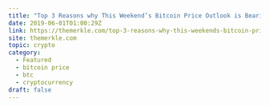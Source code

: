 ```yaml
---
title: "Top 3 Reasons why This Weekend’s Bitcoin Price Outlook is Bearish"
date: 2019-06-01T01:00:29Z
link: https://themerkle.com/top-3-reasons-why-this-weekends-bitcoin-price-outlook-is-bearish/?utm_medium=RSS&utm_source=hune
site: themerkle.com
topic: crypto
category:
  - Featured
  - bitcoin price
  - btc
  - cryptocurrency
draft: false
---
```

